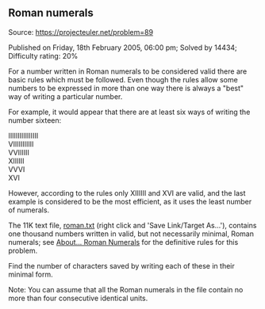 Roman numerals
--------------

Source: https://projecteuler.net/problem=89

Published on Friday, 18th February 2005, 06:00 pm; Solved by 14434;
Difficulty rating: 20%

For a number written in Roman numerals to be considered valid there are
basic rules which must be followed. Even though the rules allow some
numbers to be expressed in more than one way there is always a "best"
way of writing a particular number.

For example, it would appear that there are at least six ways of writing
the number sixteen:

IIIIIIIIIIIIIIII\
 VIIIIIIIIIII\
 VVIIIIII\
 XIIIIII\
 VVVI\
 XVI

However, according to the rules only XIIIIII and XVI are valid, and the
last example is considered to be the most efficient, as it uses the
least number of numerals.

The 11K text file, [roman.txt](project/resources/p089_roman.txt) (right
click and 'Save Link/Target As...'), contains one thousand numbers
written in valid, but not necessarily minimal, Roman numerals; see
[About... Roman Numerals](about=roman_numerals) for the definitive rules
for this problem.

Find the number of characters saved by writing each of these in their
minimal form.

Note: You can assume that all the Roman numerals in the file contain no
more than four consecutive identical units.
